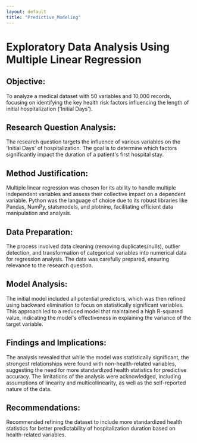 ```yaml
---
layout: default
title: "Predictive_Modeling"
---
```

# Exploratory Data Analysis Using Multiple Linear Regression

## Objective:

To analyze a medical dataset with 50 variables and 10,000 records, focusing on identifying the key health risk factors influencing the length of initial hospitalization ('Initial Days').

## Research Question Analysis:

The research question targets the influence of various variables on the 'Initial Days' of hospitalization. The goal is to determine which factors significantly impact the duration of a patient's first hospital stay.

## Method Justification:

Multiple linear regression was chosen for its ability to handle multiple independent variables and assess their collective impact on a dependent variable. Python was the language of choice due to its robust libraries like Pandas, NumPy, statsmodels, and plotnine, facilitating efficient data manipulation and analysis.

## Data Preparation:

The process involved data cleaning (removing duplicates/nulls), outlier detection, and transformation of categorical variables into numerical data for regression analysis. The data was carefully prepared, ensuring relevance to the research question.

## Model Analysis:

The initial model included all potential predictors, which was then refined using backward elimination to focus on statistically significant variables. This approach led to a reduced model that maintained a high R-squared value, indicating the model's effectiveness in explaining the variance of the target variable.

## Findings and Implications:

The analysis revealed that while the model was statistically significant, the strongest relationships were found with non-health-related variables, suggesting the need for more standardized health statistics for predictive accuracy.
The limitations of the analysis were acknowledged, including assumptions of linearity and multicollinearity, as well as the self-reported nature of the data.

## Recommendations:

Recommended refining the dataset to include more standardized health statistics for better predictability of hospitalization duration based on health-related variables.
